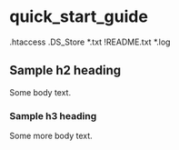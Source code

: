 # quick_start_guide
.htaccess
.DS_Store
*.txt
!README.txt
*.log

## Sample h2 heading
Some body text.

### Sample h3 heading
Some more body text.
